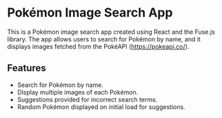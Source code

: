 # Pokémon Image Search App

This is a Pokémon image search app created using React and the Fuse.js library. The app allows users to search for Pokémon by name, and it displays images fetched from the PokéAPI (https://pokeapi.co/).

## Features
- Search for Pokémon by name.
- Display multiple images of each Pokémon.
- Suggestions provided for incorrect search terms.
- Random Pokémon displayed on initial load for suggestions.


